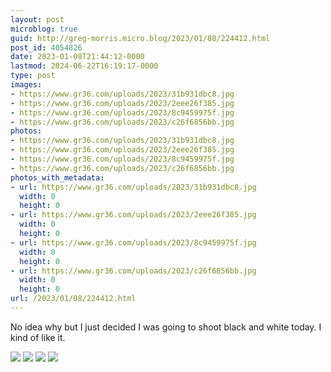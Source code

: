 ```yaml
---
layout: post
microblog: true
guid: http://greg-morris.micro.blog/2023/01/08/224412.html
post_id: 4054826
date: 2023-01-08T21:44:12-0000
lastmod: 2024-06-22T16:19:17-0000
type: post
images:
- https://www.gr36.com/uploads/2023/31b931dbc8.jpg
- https://www.gr36.com/uploads/2023/2eee26f385.jpg
- https://www.gr36.com/uploads/2023/8c9459975f.jpg
- https://www.gr36.com/uploads/2023/c26f6856bb.jpg
photos:
- https://www.gr36.com/uploads/2023/31b931dbc8.jpg
- https://www.gr36.com/uploads/2023/2eee26f385.jpg
- https://www.gr36.com/uploads/2023/8c9459975f.jpg
- https://www.gr36.com/uploads/2023/c26f6856bb.jpg
photos_with_metadata:
- url: https://www.gr36.com/uploads/2023/31b931dbc8.jpg
  width: 0
  height: 0
- url: https://www.gr36.com/uploads/2023/2eee26f385.jpg
  width: 0
  height: 0
- url: https://www.gr36.com/uploads/2023/8c9459975f.jpg
  width: 0
  height: 0
- url: https://www.gr36.com/uploads/2023/c26f6856bb.jpg
  width: 0
  height: 0
url: /2023/01/08/224412.html
---
```

No idea why but I just decided I was going to shoot black and white today. I kind of like it. 

![](https://www.gr36.com/uploads/2023/31b931dbc8.jpg)
![](https://www.gr36.com/uploads/2023/2eee26f385.jpg)
![](https://www.gr36.com/uploads/2023/8c9459975f.jpg)
![](https://www.gr36.com/uploads/2023/c26f6856bb.jpg)
